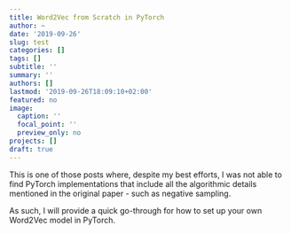 ```yaml
---
title: Word2Vec from Scratch in PyTorch
author: ~
date: '2019-09-26'
slug: test
categories: []
tags: []
subtitle: ''
summary: ''
authors: []
lastmod: '2019-09-26T18:09:10+02:00'
featured: no
image:
  caption: ''
  focal_point: ''
  preview_only: no
projects: []
draft: true
---
```


This is one of those posts where, despite my best efforts, I was not able to find PyTorch implementations that include all the algorithmic details mentioned in the original paper - such as negative sampling.

As such, I will provide a quick go-through for how to set up your own Word2Vec model in PyTorch.
